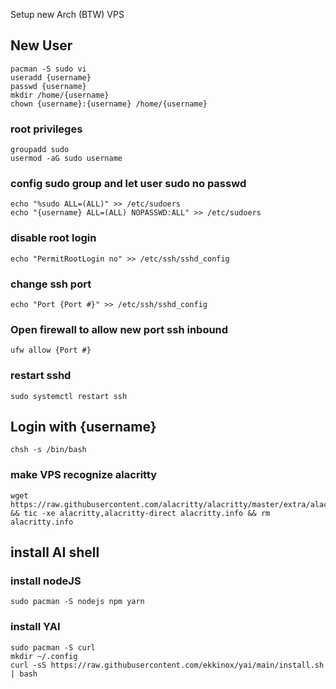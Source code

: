 Setup new Arch (BTW) VPS

## New User

```
pacman -S sudo vi
useradd {username}
passwd {username}
mkdir /home/{username}
chown {username}:{username} /home/{username}
```

### root privileges

```
groupadd sudo
usermod -aG sudo username
```

### config sudo group and let user sudo no passwd

```
echo "%sudo ALL=(ALL)" >> /etc/sudoers
echo "{username} ALL=(ALL) NOPASSWD:ALL" >> /etc/sudoers
```

### disable root login

```
echo "PermitRootLogin no" >> /etc/ssh/sshd_config
```

### change ssh port

```
echo "Port {Port #}" >> /etc/ssh/sshd_config
```

### Open firewall to allow new port ssh inbound

```
ufw allow {Port #}
```

### restart sshd

```
sudo systemctl restart ssh
```

## Login with {username}

```
chsh -s /bin/bash
```

### make VPS recognize alacritty

```
wget https://raw.githubusercontent.com/alacritty/alacritty/master/extra/alacritty.info && tic -xe alacritty,alacritty-direct alacritty.info && rm alacritty.info
```

## install AI shell

### install nodeJS

```
sudo pacman -S nodejs npm yarn
```

### install YAI

```
sudo pacman -S curl
mkdir ~/.config
curl -sS https://raw.githubusercontent.com/ekkinox/yai/main/install.sh | bash
```
